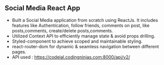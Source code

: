 ## Social Media React App
- Built a Social Media application from scratch using ReactJs. It includes features like Authentication, follow friends, comments on post, like posts,comments, create/delete posts,comments.
- Utilized Context API to efficiently manage state & avoid props drilling.
- Styled-component to achieve scoped and maintainable styling.
- react-router-dom for dynamic & seamless navigation between different pages.
- API used : https://codeial.codingninjas.com:8000/api/v2/




